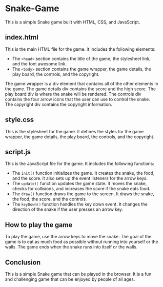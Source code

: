 # Snake-Game

This is a simple Snake game built with HTML, CSS, and JavaScript.

## index.html

This is the main HTML file for the game. It includes the following elements:

* The `<head>` section contains the title of the game, the stylesheet link, and the font awesome link.
* The `<body>` section contains the game wrapper, the game details, the play board, the controls, and the copyright.

The game wrapper is a div element that contains all of the other elements in the game. The game details div contains the score and the high score. The play board div is where the snake will be rendered. The controls div contains the four arrow icons that the user can use to control the snake. The copyright div contains the copyright information.

## style.css

This is the stylesheet for the game. It defines the styles for the game wrapper, the game details, the play board, the controls, and the copyright.

## script.js

This is the JavaScript file for the game. It includes the following functions:

* The `init()` function initializes the game. It creates the snake, the food, and the score. It also sets up the event listeners for the arrow keys.
* The `update()` function updates the game state. It moves the snake, checks for collisions, and increases the score if the snake eats food.
* The `draw()` function draws the game to the screen. It draws the snake, the food, the score, and the controls.
* The `keyDown()` function handles the key down event. It changes the direction of the snake if the user presses an arrow key.

## How to play the game

To play the game, use the arrow keys to move the snake. The goal of the game is to eat as much food as possible without running into yourself or the walls. The game ends when the snake runs into itself or the walls.

## Conclusion

This is a simple Snake game that can be played in the browser. It is a fun and challenging game that can be enjoyed by people of all ages.
